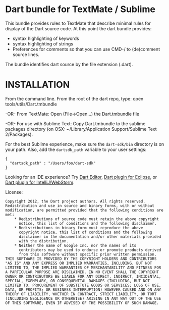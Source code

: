 # Dart bundle for TextMate / Sublime

This bundle provides rules to TextMate that describe minimal rules for display of the
Dart source code. At this point the dart bundle provides:

* syntax highlighting of keywords
* syntax highlighting of strings
* Preferences for comments so that you can use CMD-/ to (de)comment source lines.

The bundle identifies dart source by the file extension (.dart).

INSTALLATION
============

From the command line. From the root of the dart repo, type:
open tools/utils/Dart.tmbundle

-OR-
From TextMate:
Open (File->Open...) the Dart.tmbundle file

-OR-
For use with Sublime Text:
Copy Dart.tmbundle to the sublime packages directory (on OSX: 
~/Library/Application Support/Sublime Text 2/Packages).

For the best Sublime experience, make sure the `dart-sdk/bin` directory is on
your path. Also, add the `dartsdk_path` variable to your user settings:

    {
      "dartsdk_path" : "/Users/foo/dart-sdk"  
    }

Looking for an IDE experience? Try [Dart Editor][1],
[Dart plugin for Eclipse][2], or [Dart plugin for IntelliJ/WebStorm][3].

License:

    Copyright 2012, the Dart project authors. All rights reserved.
    Redistribution and use in source and binary forms, with or without
    modification, are permitted provided that the following conditions are
    met:
        * Redistributions of source code must retain the above copyright
          notice, this list of conditions and the following disclaimer.
        * Redistributions in binary form must reproduce the above
          copyright notice, this list of conditions and the following
          disclaimer in the documentation and/or other materials provided
          with the distribution.
        * Neither the name of Google Inc. nor the names of its
          contributors may be used to endorse or promote products derived
          from this software without specific prior written permission.
    THIS SOFTWARE IS PROVIDED BY THE COPYRIGHT HOLDERS AND CONTRIBUTORS
    "AS IS" AND ANY EXPRESS OR IMPLIED WARRANTIES, INCLUDING, BUT NOT
    LIMITED TO, THE IMPLIED WARRANTIES OF MERCHANTABILITY AND FITNESS FOR
    A PARTICULAR PURPOSE ARE DISCLAIMED. IN NO EVENT SHALL THE COPYRIGHT
    OWNER OR CONTRIBUTORS BE LIABLE FOR ANY DIRECT, INDIRECT, INCIDENTAL,
    SPECIAL, EXEMPLARY, OR CONSEQUENTIAL DAMAGES (INCLUDING, BUT NOT
    LIMITED TO, PROCUREMENT OF SUBSTITUTE GOODS OR SERVICES; LOSS OF USE,
    DATA, OR PROFITS; OR BUSINESS INTERRUPTION) HOWEVER CAUSED AND ON ANY
    THEORY OF LIABILITY, WHETHER IN CONTRACT, STRICT LIABILITY, OR TORT
    (INCLUDING NEGLIGENCE OR OTHERWISE) ARISING IN ANY WAY OUT OF THE USE
    OF THIS SOFTWARE, EVEN IF ADVISED OF THE POSSIBILITY OF SUCH DAMAGE.

[1]: http://www.dartlang.org/editor
[2]: http://news.dartlang.org/2012/08/dart-plugin-for-eclipse-is-ready-for.html
[3]: http://plugins.intellij.net/plugin/?id=6351
